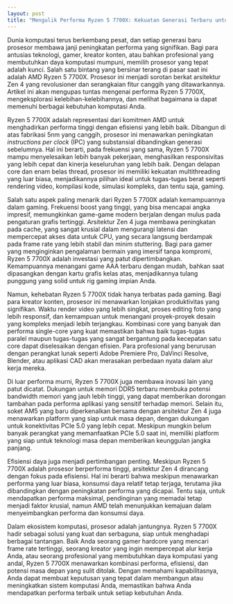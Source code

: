 ```yaml
---
layout: post
title: "Mengulik Performa Ryzen 5 7700X: Kekuatan Generasi Terbaru untuk Kebutuhan Anda"
---
```


Dunia komputasi terus berkembang pesat, dan setiap generasi baru prosesor membawa janji peningkatan performa yang signifikan. Bagi para antusias teknologi, gamer, kreator konten, atau bahkan profesional yang membutuhkan daya komputasi mumpuni, memilih prosesor yang tepat adalah kunci. Salah satu bintang yang bersinar terang di pasar saat ini adalah AMD Ryzen 5 7700X. Prosesor ini menjadi sorotan berkat arsitektur Zen 4 yang revolusioner dan serangkaian fitur canggih yang ditawarkannya. Artikel ini akan mengupas tuntas mengenai performa Ryzen 5 7700X, mengeksplorasi kelebihan-kelebihannya, dan melihat bagaimana ia dapat memenuhi berbagai kebutuhan komputasi Anda.

Ryzen 5 7700X adalah representasi dari komitmen AMD untuk menghadirkan performa tinggi dengan efisiensi yang lebih baik. Dibangun di atas fabrikasi 5nm yang canggih, prosesor ini menawarkan peningkatan *instructions per clock* (IPC) yang substansial dibandingkan generasi sebelumnya. Hal ini berarti, pada frekuensi yang sama, Ryzen 5 7700X mampu menyelesaikan lebih banyak pekerjaan, menghasilkan responsivitas yang lebih cepat dan kinerja keseluruhan yang lebih baik. Dengan delapan core dan enam belas thread, prosesor ini memiliki kekuatan multithreading yang luar biasa, menjadikannya pilihan ideal untuk tugas-tugas berat seperti rendering video, kompilasi kode, simulasi kompleks, dan tentu saja, gaming.

Salah satu aspek paling menarik dari Ryzen 5 7700X adalah kemampuannya dalam gaming. Frekuensi boost yang tinggi, yang bisa mencapai angka impresif, memungkinkan game-game modern berjalan dengan mulus pada pengaturan grafis tertinggi. Arsitektur Zen 4 juga membawa peningkatan pada cache, yang sangat krusial dalam mengurangi latensi dan mempercepat akses data untuk CPU, yang secara langsung berdampak pada frame rate yang lebih stabil dan minim stuttering. Bagi para gamer yang menginginkan pengalaman bermain yang imersif tanpa kompromi, Ryzen 5 7700X adalah investasi yang patut dipertimbangkan. Kemampuannya menangani game AAA terbaru dengan mudah, bahkan saat dipasangkan dengan kartu grafis kelas atas, menjadikannya tulang punggung yang solid untuk rig gaming impian Anda.

Namun, kehebatan Ryzen 5 7700X tidak hanya terbatas pada gaming. Bagi para kreator konten, prosesor ini menawarkan lonjakan produktivitas yang signifikan. Waktu render video yang lebih singkat, proses editing foto yang lebih responsif, dan kemampuan untuk menangani proyek-proyek desain yang kompleks menjadi lebih terjangkau. Kombinasi core yang banyak dan performa single-core yang kuat memastikan bahwa baik tugas-tugas paralel maupun tugas-tugas yang sangat bergantung pada kecepatan satu core dapat diselesaikan dengan efisien. Para profesional yang berurusan dengan perangkat lunak seperti Adobe Premiere Pro, DaVinci Resolve, Blender, atau aplikasi CAD akan merasakan perbedaan nyata dalam alur kerja mereka.

Di luar performa murni, Ryzen 5 7700X juga membawa inovasi lain yang patut dicatat. Dukungan untuk memori DDR5 terbaru membuka potensi bandwidth memori yang jauh lebih tinggi, yang dapat memberikan dorongan tambahan pada performa aplikasi yang sensitif terhadap memori. Selain itu, soket AM5 yang baru diperkenalkan bersama dengan arsitektur Zen 4 juga menawarkan platform yang siap untuk masa depan, dengan dukungan untuk konektivitas PCIe 5.0 yang lebih cepat. Meskipun mungkin belum banyak perangkat yang memanfaatkan PCIe 5.0 saat ini, memiliki platform yang siap untuk teknologi masa depan memberikan keunggulan jangka panjang.

Efisiensi daya juga menjadi pertimbangan penting. Meskipun Ryzen 5 7700X adalah prosesor berperforma tinggi, arsitektur Zen 4 dirancang dengan fokus pada efisiensi. Hal ini berarti bahwa meskipun menawarkan performa yang luar biasa, konsumsi daya relatif tetap terjaga, terutama jika dibandingkan dengan peningkatan performa yang dicapai. Tentu saja, untuk mendapatkan performa maksimal, pendinginan yang memadai tetap menjadi faktor krusial, namun AMD telah menunjukkan kemajuan dalam menyeimbangkan performa dan konsumsi daya.

Dalam ekosistem komputasi, prosesor adalah jantungnya. Ryzen 5 7700X hadir sebagai solusi yang kuat dan serbaguna, siap untuk menghadapi berbagai tantangan. Baik Anda seorang gamer hardcore yang mencari frame rate tertinggi, seorang kreator yang ingin mempercepat alur kerja Anda, atau seorang profesional yang membutuhkan daya komputasi yang andal, Ryzen 5 7700X menawarkan kombinasi performa, efisiensi, dan potensi masa depan yang sulit ditolak. Dengan memahami kapabilitasnya, Anda dapat membuat keputusan yang tepat dalam membangun atau meningkatkan sistem komputasi Anda, memastikan bahwa Anda mendapatkan performa terbaik untuk setiap kebutuhan Anda.
